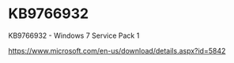 # KB9766932
KB9766932 - Windows 7 Service Pack 1


https://www.microsoft.com/en-us/download/details.aspx?id=5842

